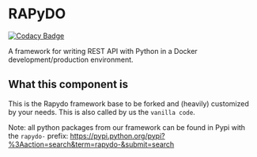 
# RAPyDO

[![Codacy Badge](https://api.codacy.com/project/badge/Grade/3fe7e2b8ea644912ac981e38b7afcd6a)](https://app.codacy.com/app/rapydo/tests?utm_source=github.com&utm_medium=referral&utm_content=rapydo/tests&utm_campaign=Badge_Grade_Dashboard)

A framework for writing REST API with Python in a Docker development/production environment.

## What this component is

This is the Rapydo framework base to be forked and (heavily) customized by your needs.
This is also called by us the `vanilla code`.

Note: all python packages from our framework can be found in Pypi with the `rapydo-` prefix:
https://pypi.python.org/pypi?%3Aaction=search&term=rapydo-&submit=search

<!--
    version: 0.6.2
    -->
